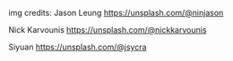 img credits:
Jason Leung
https://unsplash.com/@ninjason

Nick Karvounis
https://unsplash.com/@nickkarvounis

Siyuan
https://unsplash.com/@jsycra
